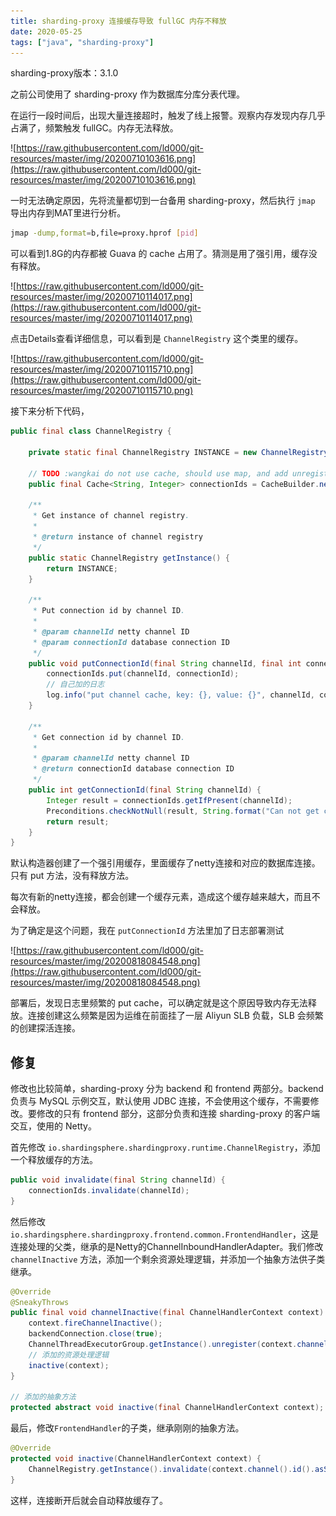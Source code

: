 ```yaml
---
title: sharding-proxy 连接缓存导致 fullGC 内存不释放
date: 2020-05-25
tags: ["java", "sharding-proxy"]
---
```


sharding-proxy版本：3.1.0

之前公司使用了 sharding-proxy 作为数据库分库分表代理。

在运行一段时间后，出现大量连接超时，触发了线上报警。观察内存发现内存几乎占满了，频繁触发 fullGC。内存无法释放。

![https://raw.githubusercontent.com/ld000/git-resources/master/img/20200710103616.png](https://raw.githubusercontent.com/ld000/git-resources/master/img/20200710103616.png)

一时无法确定原因，先将流量都切到一台备用 sharding-proxy，然后执行 `jmap` 导出内存到MAT里进行分析。

```bash
jmap -dump,format=b,file=proxy.hprof [pid]
```

可以看到1.8G的内存都被 Guava 的 cache 占用了。猜测是用了强引用，缓存没有释放。

![https://raw.githubusercontent.com/ld000/git-resources/master/img/20200710114017.png](https://raw.githubusercontent.com/ld000/git-resources/master/img/20200710114017.png)

点击Details查看详细信息，可以看到是 `ChannelRegistry` 这个类里的缓存。

![https://raw.githubusercontent.com/ld000/git-resources/master/img/20200710115710.png](https://raw.githubusercontent.com/ld000/git-resources/master/img/20200710115710.png)

接下来分析下代码，

```java
public final class ChannelRegistry {
    
    private static final ChannelRegistry INSTANCE = new ChannelRegistry();
    
    // TODO :wangkai do not use cache, should use map, and add unregister feature
    public final Cache<String, Integer> connectionIds = CacheBuilder.newBuilder().build();
    
    /**
     * Get instance of channel registry.
     *
     * @return instance of channel registry
     */
    public static ChannelRegistry getInstance() {
        return INSTANCE;
    }
    
    /**
     * Put connection id by channel ID.
     *
     * @param channelId netty channel ID
     * @param connectionId database connection ID
     */
    public void putConnectionId(final String channelId, final int connectionId) {
        connectionIds.put(channelId, connectionId);
        // 自己加的日志
        log.info("put channel cache, key: {}, value: {}", channelId, connectionId);
    }
    
    /**
     * Get connection id by channel ID.
     *
     * @param channelId netty channel ID
     * @return connectionId database connection ID
     */
    public int getConnectionId(final String channelId) {
        Integer result = connectionIds.getIfPresent(channelId);
        Preconditions.checkNotNull(result, String.format("Can not get connection id via channel id: %s", channelId));
        return result;
    }
}
```

默认构造器创建了一个强引用缓存，里面缓存了netty连接和对应的数据库连接。只有 put 方法，没有释放方法。

每次有新的netty连接，都会创建一个缓存元素，造成这个缓存越来越大，而且不会释放。

为了确定是这个问题，我在 `putConnectionId` 方法里加了日志部署测试

![https://raw.githubusercontent.com/ld000/git-resources/master/img/20200818084548.png](https://raw.githubusercontent.com/ld000/git-resources/master/img/20200818084548.png)

部署后，发现日志里频繁的 put cache，可以确定就是这个原因导致内存无法释放。连接创建这么频繁是因为运维在前面挂了一层 Aliyun SLB 负载，SLB 会频繁的创建探活连接。

## 修复

修改也比较简单，sharding-proxy 分为 backend 和 frontend 两部分。backend 负责与 MySQL 示例交互，默认使用 JDBC 连接，不会使用这个缓存，不需要修改。要修改的只有 frontend 部分，这部分负责和连接 sharding-proxy 的客户端交互，使用的 Netty。

首先修改 `io.shardingsphere.shardingproxy.runtime.ChannelRegistry`，添加一个释放缓存的方法。

```java
public void invalidate(final String channelId) {
    connectionIds.invalidate(channelId);
}
```

然后修改 `io.shardingsphere.shardingproxy.frontend.common.FrontendHandler`，这是连接处理的父类，继承的是Netty的ChannelInboundHandlerAdapter。我们修改 `channelInactive` 方法，添加一个剩余资源处理逻辑，并添加一个抽象方法供子类继承。

```java
@Override
@SneakyThrows
public final void channelInactive(final ChannelHandlerContext context) {
    context.fireChannelInactive();
    backendConnection.close(true);
    ChannelThreadExecutorGroup.getInstance().unregister(context.channel().id());
    // 添加的资源处理逻辑
    inactive(context);
}

// 添加的抽象方法
protected abstract void inactive(final ChannelHandlerContext context);
```

最后，修改`FrontendHandler`的子类，继承刚刚的抽象方法。

```java
@Override
protected void inactive(ChannelHandlerContext context) {
    ChannelRegistry.getInstance().invalidate(context.channel().id().asShortText());
}
```

这样，连接断开后就会自动释放缓存了。